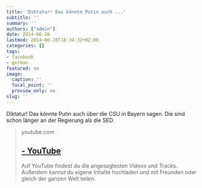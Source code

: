 ```yaml
---
title: 'Diktatur! Das könnte Putin auch ...'
subtitle: ''
summary: ''
authors: ["admin"]
date: 2014-06-28
lastmod: 2014-06-28T18:34:32+02:00
categories: []
tags:
- facebook
- german
featured: no
image:
  caption: ''
  focal_point: ''
  preview_only: no
slug: ''
---
```

Diktatur! Das könnte Putin auch über die CSU in Bayern sagen. Die sind schon länger an der Regierung als die SED.
> youtube.com
> ## [ - YouTube](https://www.youtube.com/watch?v=GL0DXsCcPWA)
>
>Auf YouTube findest du die angesagtesten Videos und Tracks. Außerdem kannst du eigene Inhalte hochladen und mit Freunden oder gleich der ganzen Welt teilen.


